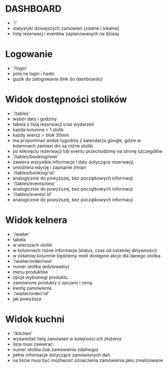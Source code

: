 # DASHBOARD

- '/'
 - statystyki dzisiejszych zamówień (zdalne i lokalne)
 - listę rezerwacj i eventów zaplanowanych na dzisiaj


# Logowanie 

- '/login'
 - pola na login i hasło
 - guzik do zalogowania (link do dashboardu)


# Widok dostępności stolików

- '/tables'
 - wybór daty i godziny
 - tabela z listą rezerwacji oraz wydarzeń
  - każda kolumna = 1 stolik
  - każdy wiersz = blok 30min
  - ma przpominać widok tygodnia z kalendarza google, gdzie w kolemnach zamiast dni są różne stoliki
  - po kliknięciu rezerwacji lub eventu przechodzimy na stronę szczegółów
- '/tables/booking/new'
 - zawiera wszystkie informacje i daty dotyczące rezerwacji
 - umożliwia edycję i zapisanie zmian
- '/tables/booking/:id'
 - analogicznie do powyższej, bez początkowych informacji
- '/tables/events/new'
 - analogicznie do powyższej, bez początkowych informacji
- '/tables/events/:id'
 - analogicznie do powyższej, bez początkowych informacji

# Widok kelnera

- '/waiter'
 - tabela
  - w wierszach stoliki
  - w kolumnach różne informacje (status, czas od ostatniej aktywności)
  - w ostatniej kolumnie będziemy mieli dostępne akcje dla danego stolika
- '/waiter/order/new'
 - numer stolika (edytowalny)
 - menu produktów
 - opcje wybranegi produktu
 - zamówione produkty z opcjami i ceną
 - kwotę zamówienia
- '/waiter/order/:id'
 - jak powyższa

# Widok kuchni

- '/kitchen'
 - wyświetlać listę zamówień w kolejności ich złożenia
 - lista musi zawierać:
  - numer stolika (lub zamówienia zdalnego)
  - pełne informacje dotyczące zamówionych dań
 - na liście musi być możliwość oznaczenia zamówienia jako zrealizowane 